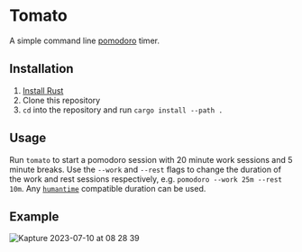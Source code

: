 # Tomato

A simple command line [pomodoro](https://en.wikipedia.org/wiki/Pomodoro_Technique) timer.

## Installation

1. [Install Rust](https://www.rust-lang.org/tools/install) 
2. Clone this repository
3. `cd` into the repository and run `cargo install --path .`

## Usage

Run `tomato` to start a pomodoro session with 20 minute work sessions and 5 minute breaks. Use the `--work` and `--rest` flags to change the duration of the work and rest sessions respectively, e.g. `pomodoro --work 25m --rest 10m`. Any [`humantime`](https://docs.rs/humantime/latest/humantime/) compatible duration can be used.

## Example
![Kapture 2023-07-10 at 08 28 39](https://github.com/hollg/tomato/assets/21319237/171b338a-4288-4a34-a2ec-e90ee3683389)


